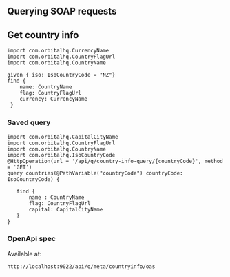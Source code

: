 ## Querying SOAP requests

## Get country info
```taxi
import com.orbitalhq.CurrencyName
import com.orbitalhq.CountryFlagUrl
import com.orbitalhq.CountryName

given { iso: IsoCountryCode = "NZ"}
find { 
    name: CountryName
    flag: CountryFlagUrl
    currency: CurrencyName
 }
```

### Saved query
```taxi
import com.orbitalhq.CapitalCityName
import com.orbitalhq.CountryFlagUrl
import com.orbitalhq.CountryName
import com.orbitalhq.IsoCountryCode
@HttpOperation(url = '/api/q/country-info-query/{countryCode}', method = 'GET')
query countries(@PathVariable("countryCode") countryCode: IsoCountryCode) {
   
   find { 
       name : CountryName
       flag: CountryFlagUrl
       capital: CapitalCityName
   }
}
```

### OpenApi spec
Available at:

`http://localhost:9022/api/q/meta/countryinfo/oas`
